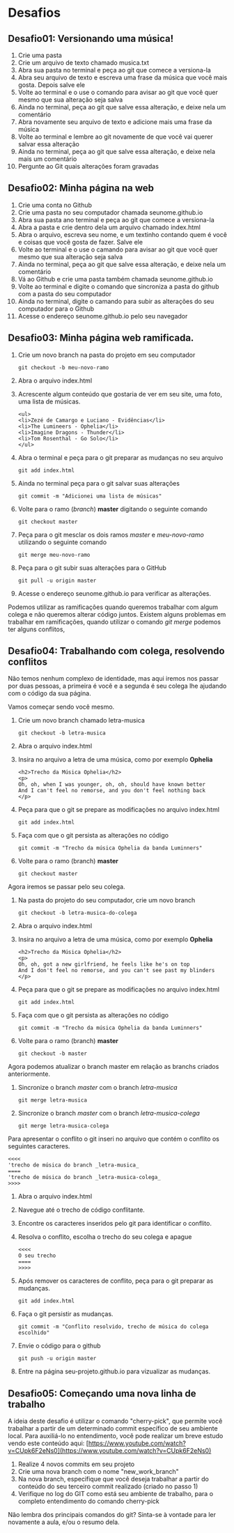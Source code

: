 # Desafios

## Desafio01: Versionando uma música!

1. Crie uma pasta
2. Crie um arquivo de texto chamado musica.txt
3. Abra sua pasta no terminal e peça ao git que comece a versiona-la
4. Abra seu arquivo de texto e escreva uma frase da música que você mais gosta. Depois salve ele
5. Volte ao terminal e o use o comando para avisar ao git que você quer mesmo que sua alteração seja salva
6. Ainda no terminal, peça ao git que salve essa alteração, e deixe nela um comentário
7. Abra novamente seu arquivo de texto e adicione mais uma frase da música
8. Volte ao terminal e lembre ao git novamente de que você vai querer salvar essa alteração
9. Ainda no terminal, peça ao git que salve essa alteração, e deixe nela mais um comentário
10. Pergunte ao Git quais alterações foram gravadas

## Desafio02: Minha página na web

1. Crie uma conta no Github
2. Crie uma pasta no seu computador chamada seunome.github.io
3. Abra sua pasta ano terminal e peça ao git que comece a versiona-la
4. Abra a pasta e crie dentro dela um arquivo chamado index.html
5. Abra o arquivo, escreva seu nome, e um textinho contando quem é você e coisas que você gosta de fazer. Salve ele
6. Volte ao terminal e o use o camando para avisar ao git que você quer mesmo que sua alteração seja salva
7. Ainda no terminal, peça ao git que salve essa alteração, e deixe nela um comentário
8. Vá ao Github e crie uma pasta também chamada seunome.github.io
9. Volte ao terminal e digite o comando que sincroniza a pasta do github com a pasta do seu computador
10. Ainda no terminal, digite o camando para subir as alterações do seu computador para o Github
11. Acesse o endereço seunome.github.io pelo seu navegador

## Desafio03: Minha página web ramificada.

1. Crie um novo branch na pasta do projeto em seu computador

   ```text
   git checkout -b meu-novo-ramo
   ```

2. Abra o arquivo index.html
3. Acrescente algum conteúdo que gostaria de ver em seu site, uma foto, uma lista de músicas.

   ```text
   <ul>
   <li>Zezé de Camargo e Luciano - Evidências</li>
   <li>The Lumineers - Ophelia</li>
   <li>Imagine Dragons - Thunder</li>
   <li>Tom Rosenthal - Go Solo</li>
   </ul>
   ```

4. Abra o terminal e peça para o git preparar as mudanças no seu arquivo

   ```text
   git add index.html
   ```

5. Ainda no terminal peça para o git salvar suas alterações

   ```text
   git commit -m "Adicionei uma lista de músicas"
   ```

6. Volte para o ramo \(_branch_\) **master** digitando o seguinte comando

   ```text
   git checkout master
   ```

7. Peça para o git mesclar os dois ramos _master_ e _meu-novo-ramo_ utilizando o seguinte comando

   ```text
   git merge meu-novo-ramo
   ```

8. Peça para o git subir suas alterações para o GitHub

   ```text
   git pull -u origin master
   ```

9. Acesse o endereço seunome.github.io para verificar as alterações.

Podemos utilizar as ramificações quando queremos trabalhar com algum colega e não queremos alterar código juntos. Existem alguns problemas em trabalhar em ramificações, quando utilizar o comando _git merge_ podemos ter alguns conflitos,

## Desafio04: Trabalhando com colega, resolvendo conflitos

Não temos nenhum complexo de identidade, mas aqui iremos nos passar por duas pessoas, a primeira é você e a segunda é seu colega lhe ajudando com o código da sua página.

Vamos começar sendo você mesmo.

1. Crie um novo branch chamado letra-musica

   ```text
   git checkout -b letra-musica
   ```

2. Abra o arquivo index.html
3. Insira no arquivo a letra de uma música, como por exemplo **Ophelia**

   ```text
   <h2>Trecho da Música Ophelia</h2>
   <p>
   Oh, oh, when I was younger, oh, oh, should have known better
   And I can't feel no remorse, and you don't feel nothing back
   </p>
   ```

4. Peça para que o git se prepare as modificações no arquivo index.html

   ```text
   git add index.html
   ```

5. Faça com que o git persista as alterações no código

   ```text
   git commit -m "Trecho da música Ophelia da banda Luminners"
   ```

6. Volte para o ramo \(branch\) **master**

   ```text
   git checkout master
   ```

Agora iremos se passar pelo seu colega.

1. Na pasta do projeto do seu computador, crie um novo branch

   ```text
   git checkout -b letra-musica-do-colega
   ```

2. Abra o arquivo index.html
3. Insira no arquivo a letra de uma música, como por exemplo **Ophelia**

   ```text
   <h2>Trecho da Música Ophelia</h2>
   <p>
   Oh, oh, got a new girlfriend, he feels like he's on top
   And I don't feel no remorse, and you can't see past my blinders
   </p>
   ```

4. Peça para que o git se prepare as modificações no arquivo index.html

   ```text
   git add index.html
   ```

5. Faça com que o git persista as alterações no código

   ```text
   git commit -m "Trecho da música Ophelia da banda Luminners"
   ```

6. Volte para o ramo \(branch\) **master**

   ```text
   git checkout -b master
   ```

Agora podemos atualizar o branch master em relação as branchs criados anteriormente.

1. Sincronize o branch _master_ com o branch _letra-musica_

   ```text
   git merge letra-musica
   ```

2. Sincronize o branch _master_ com o branch _letra-musica-colega_

   ```text
   git merge letra-musica-colega
   ```

Para apresentar o conflito o git inseri no arquivo que contém o conflito os seguintes caracteres.

```text
<<<<
'trecho de música do branch _letra-musica_
====
'trecho de música do branch _letra-musica-colega_
>>>>
```

1. Abra o arquivo index.html
2. Navegue até o trecho de código conflitante.
3. Encontre os caracteres inseridos pelo git para identificar o conflito.
4. Resolva o conflito, escolha o trecho do seu colega e apague

   ```text
   <<<<
   O seu trecho
   ====
   >>>>
   ```

5. Após remover os caracteres de conflito, peça para o git preparar as mudanças.

   ```text
   git add index.html
   ```

6. Faça o git persistir as mudanças.

   ```text
   git commit -m "Conflito resolvido, trecho de música do colega escolhido"
   ```

7. Envie o código para o github

   ```text
   git push -u origin master
   ```

8. Entre na página seu-projeto.github.io para vizualizar as mudanças.

## Desafio05: Começando uma nova linha de trabalho

A ideia deste desafio é utilizar o comando "cherry-pick", que permite você trabalhar a partir de um determinado commit específico de seu ambiente local. Para auxiliá-lo no entendimento, você pode realizar um breve estudo vendo este conteúdo aqui: [https://www.youtube.com/watch?v=CUpk6F2eNs0](https://www.youtube.com/watch?v=CUpk6F2eNs0)

1. Realize 4 novos commits em seu projeto
2. Crie uma nova branch com o nome "new\_work\_branch"
3. Na nova branch, especifique que você deseja trabalhar a partir do conteúdo do seu terceiro commit realizado \(criado no passo 1\)
4. Verifique no log do GIT como está seu ambiente de trabalho, para o completo entendimento do comando cherry-pick

Não lembra dos principais comandos do git? Sinta-se à vontade para ler novamente a aula, e/ou o resumo dela.

